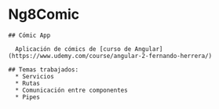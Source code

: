 # Ng8Comic

    ## Cómic App
   
      Aplicación de cómics de [curso de Angular](https://www.udemy.com/course/angular-2-fernando-herrera/)
        
    ## Temas trabajados:
      * Servicios
      * Rutas
      * Comunicación entre componentes
      * Pipes
